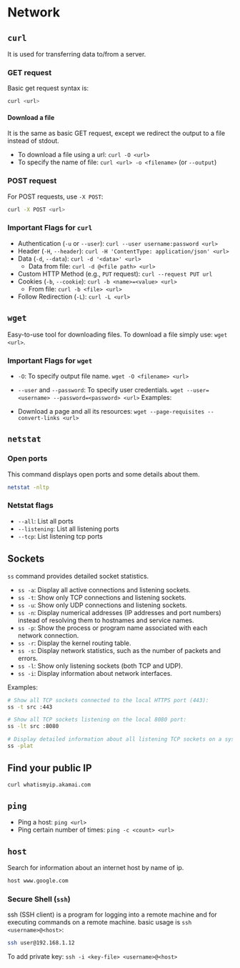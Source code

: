 # Network

## `curl`

It is used for transferring data to/from a server.

### GET request

Basic get request syntax is:

```bash
curl <url>
```

#### Download a file

It is the same as basic GET request, except we redirect the output to a file instead of stdout.

- To download a file using a url: `curl -O <url>`
- To specify the name of file: `curl <url> -o <filename>` (or `--output`)

### POST request

For POST requests, use `-X POST`:

```bash
curl -X POST <url>
```

### Important Flags for `curl`

- Authentication (`-u` or `--user`): `curl --user username:password <url>`
- Header (`-H`, `--header`): `curl -H 'ContentType: application/json' <url>`
- Data (`-d`, `--data`): `curl -d '<data>' <url>`
  - Data from file: `curl -d @<file path> <url>`
- Custom HTTP Method (e.g., `PUT` request): `curl --request PUT url`
- Cookies (`-b`, `--cookie`): `curl -b <name>=<value> <url>`
  - From file: `curl -b <file> <url>`
- Follow Redirection (`-L`): `curl -L <url>`

## `wget`

Easy-to-use tool for downloading files. To download a file simply use: `wget <url>`.

### Important Flags for `wget`

- `-O`: To specify output file name. `wget -O <filename> <url>`
- `--user` and `--password`: To specify user credentials. `wget --user=<username> --password=<password> <url>`
Examples:

- Download a page and all its resources: `wget --page-requisites --convert-links <url>`

## `netstat`

### Open ports

This command displays open ports and some details about them.

```bash
netstat -nltp
```

### Netstat flags

- `--all`: List all ports
- `--listening`: List all listening ports
- `--tcp`: List listening tcp ports

## Sockets

`ss` command provides detailed socket statistics.

- `ss -a`: Display all active connections and listening sockets.
- `ss -t`: Show only TCP connections and listening sockets.
- `ss -u`: Show only UDP connections and listening sockets.
- `ss -n`: Display numerical addresses (IP addresses and port numbers) instead of resolving them to hostnames and service names.
- `ss -p`: Show the process or program name associated with each network connection.
- `ss -r`: Display the kernel routing table.
- `ss -s`: Display network statistics, such as the number of packets and errors.
- `ss -l`: Show only listening sockets (both TCP and UDP).
- `ss -i`: Display information about network interfaces.

Examples:

```bash
# Show all TCP sockets connected to the local HTTPS port (443):
ss -t src :443

# Show all TCP sockets listening on the local 8080 port:
ss -lt src :8080

# Display detailed information about all listening TCP sockets on a system
ss -plat
```

## Find your public IP

```bash
curl whatismyip.akamai.com
```

## `ping`

- Ping a host: `ping <url>`
- Ping certain number of times: `ping -c <count> <url>`

## `host`

Search for information about an internet host by name of ip.

```bash
host www.google.com
```

### Secure Shell (`ssh`)

ssh (SSH client) is a program for logging into a remote machine and for executing commands on a remote machine.
basic usage is `ssh <username>@<host>`:

```bash
ssh user@192.168.1.12
```

To add private key: `ssh -i <key-file> <username>@<host>`
